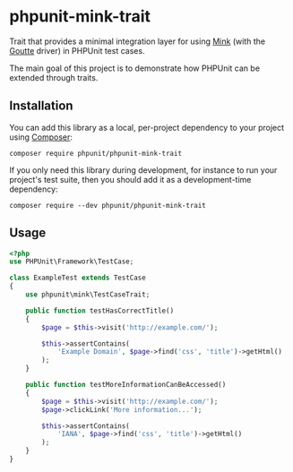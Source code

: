 # phpunit-mink-trait

Trait that provides a minimal integration layer for using [Mink](https://github.com/minkphp/Mink) (with the [Goutte](https://github.com/minkphp/MinkGoutteDriver) driver) in PHPUnit test cases.

The main goal of this project is to demonstrate how PHPUnit can be extended through traits.

## Installation

You can add this library as a local, per-project dependency to your project using [Composer](https://getcomposer.org/):

    composer require phpunit/phpunit-mink-trait

If you only need this library during development, for instance to run your project's test suite, then you should add it as a development-time dependency:

    composer require --dev phpunit/phpunit-mink-trait

## Usage

```php
<?php
use PHPUnit\Framework\TestCase;

class ExampleTest extends TestCase
{
    use phpunit\mink\TestCaseTrait;

    public function testHasCorrectTitle()
    {
        $page = $this->visit('http://example.com/');

        $this->assertContains(
            'Example Domain', $page->find('css', 'title')->getHtml()
        );
    }

    public function testMoreInformationCanBeAccessed()
    {
        $page = $this->visit('http://example.com/');
        $page->clickLink('More information...');

        $this->assertContains(
            'IANA', $page->find('css', 'title')->getHtml()
        );
    }
}
```

